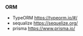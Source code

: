 ### ORM
- TypeORM
https://typeorm.io/#/
- sequalize
https://sequelize.org/
- prisma
https://www.prisma.io/